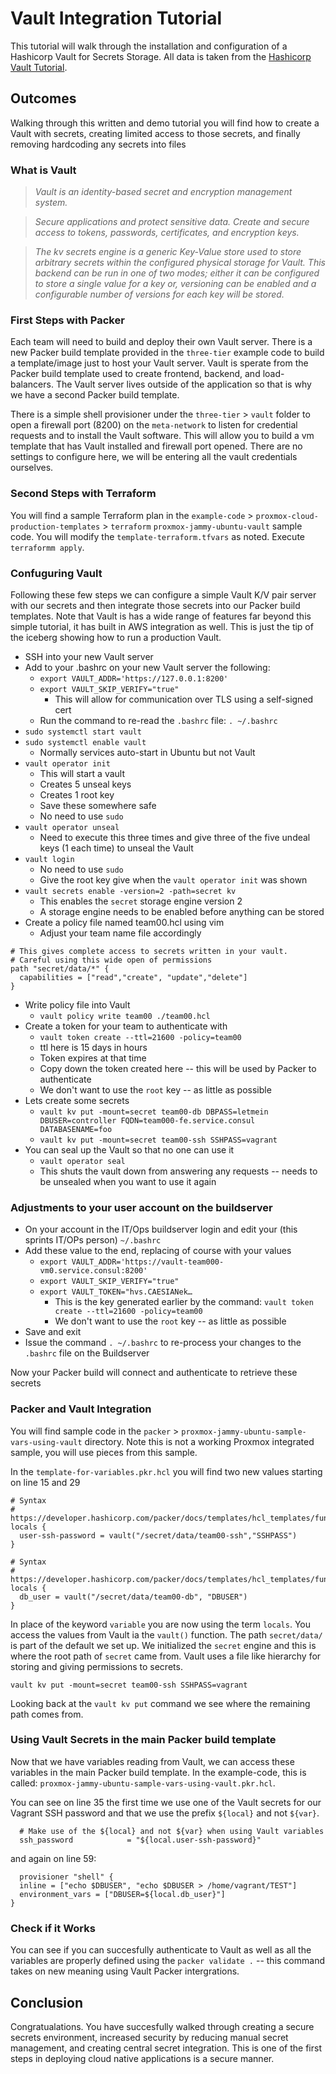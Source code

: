 # Vault Integration Tutorial

This tutorial will walk through the installation and configuration of a Hashicorp Vault for Secrets Storage. All data is taken from the [Hashicorp Vault Tutorial](https://developer.hashicorp.com/vault/docs "webpage for hashicorp vault tutorial").

## Outcomes

Walking through this written and demo tutorial you will find how to create a Vault with secrets, creating limited access to those secrets, and finally removing hardcoding any secrets into files

### What is Vault

> *Vault is an identity-based secret and encryption management system.*

> *Secure applications and protect sensitive data. Create and secure access to tokens, passwords, certificates, and encryption keys.*

> *The kv secrets engine is a generic Key-Value store used to store arbitrary secrets within the configured physical storage for Vault. This backend can be run in one of two modes; either it can be configured to store a single value for a key or, versioning can be enabled and a configurable number of versions for each key will be stored.*

### First Steps with Packer

Each team will need to build and deploy their own Vault server. There is a new Packer build template provided in the `three-tier` example code to build a template/image just to host your Vault server. Vault is sperate from the Packer build template used to create frontend, backend, and load-balancers. The Vault server lives outside of the application so that is why we have a second Packer build template.

There is a simple shell provisioner under the `three-tier` > `vault` folder to open a firewall port (8200) on the `meta-network` to listen for credential requests and to install the Vault software. This will allow you to build a vm template that has Vault installed and firewall port opened. There are no settings to configure here, we will be entering all the vault credentials ourselves.

### Second Steps with Terraform

You will find a sample Terraform plan in the `example-code` > `proxmox-cloud-production-templates` > `terraform` `proxmox-jammy-ubuntu-vault` sample code. You will modify the `template-terraform.tfvars` as noted. Execute `terraformm apply`.

### Confuguring Vault

Following these few steps we can configure a simple Vault K/V pair server with our secrets and then integrate those secrets into our Packer build templates. Note that Vault is has a wide range of features far beyond this simple tutorial, it has built in AWS integration as well. This is just the tip of the iceberg showing how to run a production Vault.

* SSH into your new Vault server
* Add to your .bashrc on your new Vault server the following:
  * `export VAULT_ADDR='https://127.0.0.1:8200'`
  * `export VAULT_SKIP_VERIFY="true"`
    * This will allow for communication over TLS using a self-signed cert
  * Run the command to re-read the `.bashrc` file: `. ~/.bashrc`
* `sudo systemctl start vault`
* `sudo systemctl enable vault`
  * Normally services auto-start in Ubuntu but not Vault
* `vault operator init`
  * This will start a vault
  * Creates 5 unseal keys
  * Creates 1 root key
  * Save these somewhere safe
  * No need to use `sudo`
* `vault operator unseal`
  * Need to execute this three times and give three of the five undeal keys (1 each time) to unseal the Vault
* `vault login`
  * No need to use `sudo`
  * Give the root key give when the `vault operator init` was shown
* `vault secrets enable -version=2 -path=secret kv`
  * This enables the `secret` storage engine version 2
  * A storage engine needs to be enabled before anything can be stored
* Create a policy file named team00.hcl using vim
  * Adjust your team name file accordingly

```hcl
# This gives complete access to secrets written in your vault.
# Careful using this wide open of permissions
path "secret/data/*" {
  capabilities = ["read","create", "update","delete"]
}
```

* Write policy file into Vault
  * `vault policy write team00 ./team00.hcl`
* Create a token for your team to authenticate with
  * `vault token create --ttl=21600 -policy=team00`   
  * ttl here is 15 days in hours
  * Token expires at that time
  * Copy down the token created here -- this will be used by Packer to authenticate
  * We don't want to use the `root` key -- as little as possible
* Lets create some secrets
  * `vault kv put -mount=secret team00-db DBPASS=letmein DBUSER=controller FQDN=team000-fe.service.consul DATABASENAME=foo`
  * `vault kv put -mount=secret team00-ssh SSHPASS=vagrant`
* You can seal up the Vault so that no one can use it
  * `vault operator seal`
  * This shuts the vault down from answering any requests -- needs to be unsealed when you want to use it again

### Adjustments to your user account on the buildserver

* On your account in the IT/Ops buildserver login and edit your (this sprints IT/OPs person) `~/.bashrc`
* Add these value to the end, replacing of course with your values
  * `export VAULT_ADDR='https://vault-team000-vm0.service.consul:8200'`
  * `export VAULT_SKIP_VERIFY="true"`
  * `export VAULT_TOKEN="hvs.CAESIANek…`
    * This is the key generated earlier by the command: `vault token create --ttl=21600 -policy=team00`
    * We don't want to use the `root` key -- as little as possible
 * Save and exit
 * Issue the command `. ~/.bashrc` to re-process your changes to the `.bashrc` file on the Buildserver

Now your Packer build will connect and authenticate to retrieve these secrets

### Packer and Vault Integration

You will find sample code in the `packer` > `proxmox-jammy-ubuntu-sample-vars-using-vault` directory. Note this is not a working Proxmox integrated sample, you will use pieces from this sample. 

In the `template-for-variables.pkr.hcl` you will find two new values starting on line 15 and 29

```hcl
# Syntax
# https://developer.hashicorp.com/packer/docs/templates/hcl_templates/functions/contextual/vault
locals {
  user-ssh-password = vault("/secret/data/team00-ssh","SSHPASS")
}

# Syntax
# https://developer.hashicorp.com/packer/docs/templates/hcl_templates/functions/contextual/vault
locals {
  db_user = vault("/secret/data/team00-db", "DBUSER")
}
```

In place of the keyword `variable` you are now using the term `locals`.  You access the values from Vault ia the `vault()` function. The path `secret/data/` is part of the default we set up.  We initialized the `secret` engine and this is where the root path of `secret` came from.  Vault uses a file like hierarchy for storing and giving permissions to secrets. 

`vault kv put -mount=secret team00-ssh SSHPASS=vagrant`

Looking back at the `vault kv put` command we see where the remaining path comes from.  

### Using Vault Secrets in the main Packer build template

Now that we have variables reading from Vault, we can access these variables in the main Packer build template. In the example-code, this is called: `proxmox-jammy-ubuntu-sample-vars-using-vault.pkr.hcl`. 

You can see on line 35 the first time we use one of the Vault secrets for our Vagrant SSH password and that we use the prefix `${local}` and not `${var}`.

```hcl
  # Make use of the ${local} and not ${var} when using Vault variables
  ssh_password            = "${local.user-ssh-password}"
  ```

  and again on line 59:

  ```hcl
    provisioner "shell" {
    inline = ["echo $DBUSER", "echo $DBUSER > /home/vagrant/TEST"]
    environment_vars = ["DBUSER=${local.db_user}"]
  }
  ```

### Check if it Works

You can see if you can succesfully authenticate to Vault as well as all the variables are properly defined using the `packer validate .` -- this command takes on new meaning using Vault Packer intergrations.

## Conclusion

Congratualations. You have succesfully walked through creating a secure secrets environment, increased security by reducing manual secret management, and creating central secret integration. This is one of the first steps in deploying cloud native applications is a secure manner.

